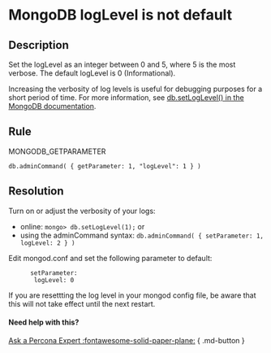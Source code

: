 # MongoDB logLevel is not default

## Description


Set the logLevel as an integer between 0 and 5, where 5 is the most verbose.
The default logLevel is 0 (Informational).

Increasing the verbosity of log levels is useful for debugging purposes for a short period of time.
For more information, see [db.setLogLevel() in the MongoDB documentation](https://docs.mongodb.com/manual/reference/method/db.setLogLevel/).


## Rule
MONGODB_GETPARAMETER

`db.adminCommand( { getParameter: 1, "logLevel": 1 } )`

## Resolution
Turn on or adjust the verbosity of your logs: 
- online: `mongo> db.setLogLevel(1);` or 
- using the adminCommand syntax: `db.adminCommand( { setParameter: 1, logLevel: 2 } )`


Edit mongod.conf and set the following parameter to default:
```
      setParameter:
       logLevel: 0
```    
If you are resettting the log level in your mongod config file, be aware that this will not take effect until the next restart.

#### Need help with this?

[Ask a Percona Expert :fontawesome-solid-paper-plane:](https://www.percona.com/about-percona/contact) { .md-button }